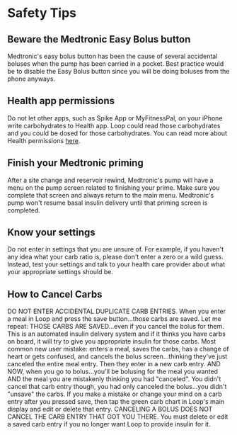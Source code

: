 # Safety Tips


## Beware the Medtronic Easy Bolus button

Medtronic's easy bolus button has been the cause of several accidental boluses when the pump has been carried in a pocket. Best practice would be to disable the Easy Bolus button since you will be doing boluses from the phone anyways.

## Health app permissions

Do not let other apps, such as Spike App or MyFitnessPal, on your iPhone write carbohydrates to Health app. Loop could read those carbohydrates and you could be dosed for those carbohydrates. You can read more about Health permissions [here](https://loopkit.github.io/loopdocs/build/health/#loop-permissions).

## Finish your Medtronic priming

After a site change and reservoir rewind, Medtronic's pump will have a menu on the pump screen related to finishing your prime. Make sure you complete that screen and always return to the main menu. Medtronic's pump won't resume basal insulin delivery until that priming screen is completed.

## Know your settings

Do not enter in settings that you are unsure of. For example, if you haven't any idea what your carb ratio is, please don't enter a zero or a wild guess. Instead, test your settings and talk to your health care provider about what your appropriate settings should be.

## How to Cancel Carbs

DO NOT ENTER ACCIDENTAL DUPLICATE CARB ENTRIES. When you enter a meal in Loop and press the save button...those carbs are saved. Let me repeat: THOSE CARBS ARE SAVED...even if you cancel the bolus for them. This is an automated insulin delivery system and if it thinks you have carbs on board, it will try to give you appropriate insulin for those carbs. Most common new user mistake: enters a meal, saves the carbs, has a change of heart or gets confused, and cancels the bolus screen...thinking they've just canceled the entire meal entry. Then they enter in a new carb entry. AND NOW, when you go to bolus...you'll be bolusing for the meal you wanted AND the meal you are mistakenly thinking you had "canceled". You didn't cancel that carb entry though, you had only canceled the bolus...you didn't "unsave" the carbs. If you make a mistake or change your mind on a carb entry after you pressed save, then tap the green carb chart in Loop's main display and edit or delete that entry. CANCELING A BOLUS DOES NOT CANCEL THE CARB ENTRY THAT GOT YOU THERE. You must delete or edit a saved carb entry if you no longer want Loop to provide insulin for it.
